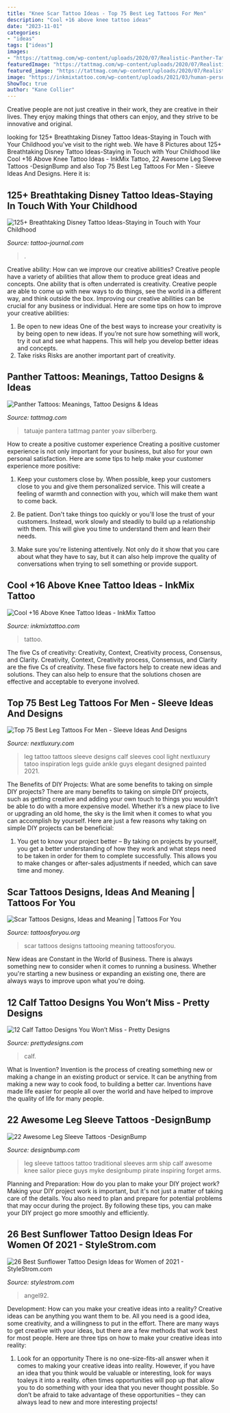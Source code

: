 ```yaml
---
title: "Knee Scar Tattoo Ideas - Top 75 Best Leg Tattoos For Men"
description: "Cool +16 above knee tattoo ideas"
date: "2023-11-01"
categories:
- "ideas"
tags: ["ideas"]
images:
- "https://tattmag.com/wp-content/uploads/2020/07/Realistic-Panther-Tattoo-8.jpg"
featuredImage: "https://tattmag.com/wp-content/uploads/2020/07/Realistic-Panther-Tattoo-8.jpg"
featured_image: "https://tattmag.com/wp-content/uploads/2020/07/Realistic-Panther-Tattoo-8.jpg"
image: "https://inkmixtattoo.com/wp-content/uploads/2021/03/human-person-tattoo-knee-skin.jpeg"
ShowToc: true
author: "Kane Collier"
---
```



Creative people are not just creative in their work, they are creative in their lives. They enjoy making things that others can enjoy, and they strive to be innovative and original.

	

		
looking for 125+ Breathtaking Disney Tattoo Ideas-Staying in Touch with Your Childhood you've visit to the right web. We have 8 Pictures about 125+ Breathtaking Disney Tattoo Ideas-Staying in Touch with Your Childhood like Cool +16 Above Knee Tattoo Ideas - InkMix Tattoo, 22 Awesome Leg Sleeve Tattoos -DesignBump and also Top 75 Best Leg Tattoos For Men - Sleeve Ideas And Designs. Here it is:
		
    
## 125+ Breathtaking Disney Tattoo Ideas-Staying In Touch With Your Childhood

<img loading=lazy src="https://tattoo-journal.com/wp-content/uploads/2016/09/Disney-Tattoo_-26.jpg" onerror="this.onerror=null;this.src='https://tse4.mm.bing.net/th?id=OIP.u0WKcqgduMNeAgCR5m2PigHaHa&amp;pid=15.1';" alt="125+ Breathtaking Disney Tattoo Ideas-Staying in Touch with Your Childhood">

_Source: tattoo-journal.com_

>. 

	

Creative ability: How can we improve our creative abilities?
Creative people have a variety of abilities that allow them to produce great ideas and concepts. One ability that is often underrated is creativity. Creative people are able to come up with new ways to do things, see the world in a different way, and think outside the box. Improving our creative abilities can be crucial for any business or individual. Here are some tips on how to improve your creative abilities: 
1. Be open to new ideas
One of the best ways to increase your creativity is by being open to new ideas. If you’re not sure how something will work, try it out and see what happens. This will help you develop better ideas and concepts. 
2. Take risks
Risks are another important part of creativity.

    
## Panther Tattoos: Meanings, Tattoo Designs &amp; Ideas

<img loading=lazy src="https://tattmag.com/wp-content/uploads/2020/07/Realistic-Panther-Tattoo-8.jpg" onerror="this.onerror=null;this.src='https://tse2.mm.bing.net/th?id=OIP.qX4zZCV5h4yfm_RMufj8SAAAAA&amp;pid=15.1';" alt="Panther Tattoos: Meanings, Tattoo Designs &amp; Ideas">

_Source: tattmag.com_

>tatuaje pantera tattmag panter yoav silberberg. 

	

How to create a positive customer experience
Creating a positive customer experience is not only important for your business, but also for your own personal satisfaction. Here are some tips to help make your customer experience more positive:
1. Keep your customers close by. When possible, keep your customers close to you and give them personalized service. This will create a feeling of warmth and connection with you, which will make them want to come back.

2. Be patient. Don't take things too quickly or you'll lose the trust of your customers. Instead, work slowly and steadily to build up a relationship with them. This will give you time to understand them and learn their needs.

3. Make sure you're listening attentively. Not only do it show that you care about what they have to say, but it can also help improve the quality of conversations when trying to sell something or provide support.

    
## Cool +16 Above Knee Tattoo Ideas - InkMix Tattoo

<img loading=lazy src="https://inkmixtattoo.com/wp-content/uploads/2021/03/human-person-tattoo-knee-skin.jpeg" onerror="this.onerror=null;this.src='https://tse4.mm.bing.net/th?id=OIP.Xs8ceo8mjX7ava2l_bhCMAHaJI&amp;pid=15.1';" alt="Cool +16 Above Knee Tattoo Ideas - InkMix Tattoo">

_Source: inkmixtattoo.com_

>tattoo. 

	

The five Cs of creativity: Creativity, Context, Creativity process, Consensus, and Clarity.
Creativity, Context, Creativity process, Consensus, and Clarity are the five Cs of creativity. These five factors help to create new ideas and solutions. They can also help to ensure that the solutions chosen are effective and acceptable to everyone involved.

    
## Top 75 Best Leg Tattoos For Men - Sleeve Ideas And Designs

<img loading=lazy src="http://nextluxury.com/wp-content/uploads/leg-tattoo-sleeve.jpg" onerror="this.onerror=null;this.src='https://tse2.mm.bing.net/th?id=OIP.pJwLonAG-aWnot5eP1J3HwHaLW&amp;pid=15.1';" alt="Top 75 Best Leg Tattoos For Men - Sleeve Ideas And Designs">

_Source: nextluxury.com_

>leg tattoo tattoos sleeve designs calf sleeves cool light nextluxury tatoo inspiration legs guide ankle guys elegant designed painted 2021. 

	

The Benefits of DIY Projects: What are some benefits to taking on simple DIY projects?
There are many benefits to taking on simple DIY projects, such as getting creative and adding your own touch to things you wouldn’t be able to do with a more expensive model. Whether it’s a new place to live or upgrading an old home, the sky is the limit when it comes to what you can accomplish by yourself. Here are just a few reasons why taking on simple DIY projects can be beneficial: 
1. You get to know your project better – By taking on projects by yourself, you get a better understanding of how they work and what steps need to be taken in order for them to complete successfully. This allows you to make changes or after-sales adjustments if needed, which can save time and money. 


    
## Scar Tattoos Designs, Ideas And Meaning | Tattoos For You

<img loading=lazy src="https://www.tattoosforyou.org/wp-content/uploads/2013/11/Scar-Tattooing.jpg" onerror="this.onerror=null;this.src='https://tse3.mm.bing.net/th?id=OIP.Nu5mmLdtbfzWUACK9gMSTAHaFj&amp;pid=15.1';" alt="Scar Tattoos Designs, Ideas and Meaning | Tattoos For You">

_Source: tattoosforyou.org_

>scar tattoos designs tattooing meaning tattoosforyou. 

	

New ideas are Constant in the World of Business. There is always something new to consider when it comes to running a business. Whether you're starting a new business or expanding an existing one, there are always ways to improve upon what you're doing. 

    
## 12 Calf Tattoo Designs You Won’t Miss - Pretty Designs

<img loading=lazy src="http://www.prettydesigns.com/wp-content/uploads/2014/09/Calf-and-Ankle-Tattoo.jpg" onerror="this.onerror=null;this.src='https://tse2.mm.bing.net/th?id=OIP.PpHlCYQ-u9qbyRtDfAy85gHaJQ&amp;pid=15.1';" alt="12 Calf Tattoo Designs You Won’t Miss - Pretty Designs">

_Source: prettydesigns.com_

>calf. 

	

What is Invention?
Invention is the process of creating something new or making a change in an existing product or service. It can be anything from making a new way to cook food, to building a better car. Inventions have made life easier for people all over the world and have helped to improve the quality of life for many people.

    
## 22 Awesome Leg Sleeve Tattoos -DesignBump

<img loading=lazy src="https://designbump.com/wp-content/uploads/2015/09/Old-School-Leg-Sleeve-artist-unknown.jpg" onerror="this.onerror=null;this.src='https://tse1.mm.bing.net/th?id=OIP.OXHedrG7tFA8SxfsX95r2AHaHa&amp;pid=15.1';" alt="22 Awesome Leg Sleeve Tattoos -DesignBump">

_Source: designbump.com_

>leg sleeve tattoos tattoo traditional sleeves arm ship calf awesome knee sailor piece guys myke designbump pirate inspiring forget arms. 

	

Planning and Preparation: How do you plan to make your DIY project work?
Making your DIY project work is important, but it's not just a matter of taking care of the details. You also need to plan and prepare for potential problems that may occur during the project. By following these tips, you can make your DIY project go more smoothly and efficiently.

    
## 26 Best Sunflower Tattoo Design Ideas For Women Of 2021 - StyleStrom.com

<img loading=lazy src="https://www.stylestrom.com/wp-content/uploads/2021/01/behind-ear-sunflower-tattoo-design-idea-women-01.jpg" onerror="this.onerror=null;this.src='https://tse4.mm.bing.net/th?id=OIP.0wgtf_iUMXzi9DDnwMXOFAHaHa&amp;pid=15.1';" alt="26 Best Sunflower Tattoo Design Ideas for Women of 2021 - StyleStrom.com">

_Source: stylestrom.com_

>angel92. 

	

Development: How can you make your creative ideas into a reality?
Creative ideas can be anything you want them to be. All you need is a good idea, some creativity, and a willingness to put in the effort. There are many ways to get creative with your ideas, but there are a few methods that work best for most people. Here are three tips on how to make your creative ideas into reality:
1. Look for an opportunity
There is no one-size-fits-all answer when it comes to making your creative ideas into reality. However, if you have an idea that you think would be valuable or interesting, look for ways toaleys it into a reality. often times opportunities will pop up that allow you to do something with your idea that you never thought possible. So don’t be afraid to take advantage of these opportunities – they can always lead to new and more interesting projects!

